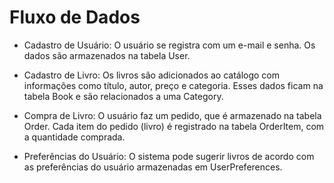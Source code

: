 # Fluxo de Dados

- Cadastro de Usuário: O usuário se registra com um e-mail e senha. Os dados são armazenados na tabela User.

- Cadastro de Livro: Os livros são adicionados ao catálogo com informações como título, autor, preço e categoria. Esses dados ficam na tabela Book e são relacionados a uma Category.

- Compra de Livro: O usuário faz um pedido, que é armazenado na tabela Order. Cada item do pedido (livro) é registrado na tabela OrderItem, com a quantidade comprada.

- Preferências do Usuário: O sistema pode sugerir livros de acordo com as preferências do usuário armazenadas em UserPreferences.

